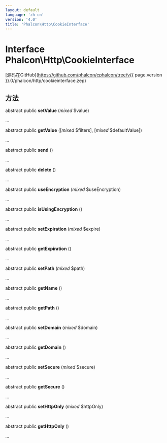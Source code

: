 ```yaml
---
layout: default
language: 'zh-cn'
version: '4.0'
title: 'Phalcon\Http\CookieInterface'
---
```

# Interface **Phalcon\Http\CookieInterface**

[源码在GitHub](https://github.com/phalcon/cphalcon/tree/v{{ page.version }}.0/phalcon/http/cookieinterface.zep)

## 方法

abstract public **setValue** (*mixed* $value)

...

abstract public **getValue** ([*mixed* $filters], [*mixed* $defaultValue])

...

abstract public **send** ()

...

abstract public **delete** ()

...

abstract public **useEncryption** (*mixed* $useEncryption)

...

abstract public **isUsingEncryption** ()

...

abstract public **setExpiration** (*mixed* $expire)

...

abstract public **getExpiration** ()

...

abstract public **setPath** (*mixed* $path)

...

abstract public **getName** ()

...

abstract public **getPath** ()

...

abstract public **setDomain** (*mixed* $domain)

...

abstract public **getDomain** ()

...

abstract public **setSecure** (*mixed* $secure)

...

abstract public **getSecure** ()

...

abstract public **setHttpOnly** (*mixed* $httpOnly)

...

abstract public **getHttpOnly** ()

...